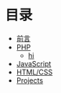 # 目录

* [前言](README.md)
* [PHP](mbls/PHP/README.md)
    * [hi](hiewf.md)
* [JavaScript]()
* [HTML/CSS]()
* [Projects](mbls/projects/README.md)
